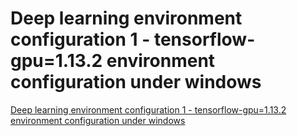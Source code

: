 # Deep learning environment configuration 1 - tensorflow-gpu=1.13.2 environment configuration under windows
[Deep learning environment configuration 1 - tensorflow-gpu=1.13.2 environment configuration under windows](https://aiwithcloud.com/2022/09/15/deep_learning_environment_configuration_1___tensorflow_gpu1-13-2_environment_configuration_under_windows/)